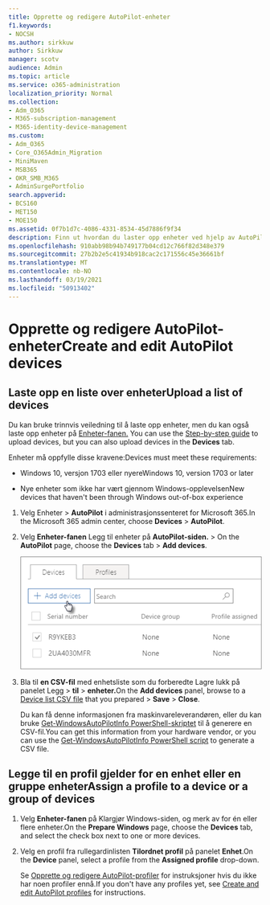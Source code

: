 ```yaml
---
title: Opprette og redigere AutoPilot-enheter
f1.keywords:
- NOCSH
ms.author: sirkkuw
author: Sirkkuw
manager: scotv
audience: Admin
ms.topic: article
ms.service: o365-administration
localization_priority: Normal
ms.collection:
- Adm_O365
- M365-subscription-management
- M365-identity-device-management
ms.custom:
- Adm_O365
- Core_O365Admin_Migration
- MiniMaven
- MSB365
- OKR_SMB_M365
- AdminSurgePortfolio
search.appverid:
- BCS160
- MET150
- MOE150
ms.assetid: 0f7b1d7c-4086-4331-8534-45d7886f9f34
description: Finn ut hvordan du laster opp enheter ved hjelp av AutoPilot i Microsoft 365 Business Premium. Du kan tilordne en profil til en enhet eller en gruppe enheter.
ms.openlocfilehash: 910abb98b94b749177b04cd12c766f82d348e379
ms.sourcegitcommit: 27b2b2e5c41934b918cac2c171556c45e36661bf
ms.translationtype: MT
ms.contentlocale: nb-NO
ms.lasthandoff: 03/19/2021
ms.locfileid: "50913402"
---
```

# <a name="create-and-edit-autopilot-devices"></a><span data-ttu-id="128c6-104">Opprette og redigere AutoPilot-enheter</span><span class="sxs-lookup"><span data-stu-id="128c6-104">Create and edit AutoPilot devices</span></span>

## <a name="upload-a-list-of-devices"></a><span data-ttu-id="128c6-105">Laste opp en liste over enheter</span><span class="sxs-lookup"><span data-stu-id="128c6-105">Upload a list of devices</span></span>

<span data-ttu-id="128c6-106">Du kan bruke trinnvis veiledning til å laste opp enheter, men du kan også laste opp enheter på [Enheter-fanen.](add-autopilot-devices-and-profile.md) </span><span class="sxs-lookup"><span data-stu-id="128c6-106">You can use the [Step-by-step guide](add-autopilot-devices-and-profile.md) to upload devices, but you can also upload devices in the **Devices** tab.</span></span> 
  
<span data-ttu-id="128c6-107">Enheter må oppfylle disse kravene:</span><span class="sxs-lookup"><span data-stu-id="128c6-107">Devices must meet these requirements:</span></span>
  
- <span data-ttu-id="128c6-108">Windows 10, versjon 1703 eller nyere</span><span class="sxs-lookup"><span data-stu-id="128c6-108">Windows 10, version 1703 or later</span></span>
    
- <span data-ttu-id="128c6-109">Nye enheter som ikke har vært gjennom Windows-opplevelsen</span><span class="sxs-lookup"><span data-stu-id="128c6-109">New devices that haven't been through Windows out-of-box experience</span></span>

1. <span data-ttu-id="128c6-110">Velg Enheter  \> **AutoPilot** i administrasjonssenteret for Microsoft 365.</span><span class="sxs-lookup"><span data-stu-id="128c6-110">In the Microsoft 365 admin center, choose **Devices** \> **AutoPilot**.</span></span>
  
2. <span data-ttu-id="128c6-111">Velg **Enheter-fanen** Legg til enheter på **AutoPilot-siden.** \> </span><span class="sxs-lookup"><span data-stu-id="128c6-111">On the **AutoPilot** page, choose the **Devices** tab \> **Add devices**.</span></span>
    
    ![In the Devices tab, choose Add devices.](../media/6ba81e22-c873-40ad-8a72-ce64d15ea6ba.png)
  
3. <span data-ttu-id="128c6-113">Bla til **en CSV-fil** med enhetsliste som du forberedte Lagre lukk på panelet Legg [](../admin/misc/device-list.md) \> **til** \> **enheter.**</span><span class="sxs-lookup"><span data-stu-id="128c6-113">On the **Add devices** panel, browse to a [Device list CSV file](../admin/misc/device-list.md) that you prepared \> **Save** \> **Close**.</span></span>
    
    <span data-ttu-id="128c6-114">Du kan få denne informasjonen fra maskinvareleverandøren, eller du kan bruke [Get-WindowsAutoPilotInfo PowerShell-skriptet](https://www.powershellgallery.com/packages/Get-WindowsAutoPilotInfo) til å generere en CSV-fil.</span><span class="sxs-lookup"><span data-stu-id="128c6-114">You can get this information from your hardware vendor, or you can use the [Get-WindowsAutoPilotInfo PowerShell script](https://www.powershellgallery.com/packages/Get-WindowsAutoPilotInfo) to generate a CSV file.</span></span> 
    
## <a name="assign-a-profile-to-a-device-or-a-group-of-devices"></a><span data-ttu-id="128c6-115">Legge til en profil gjelder for en enhet eller en gruppe enheter</span><span class="sxs-lookup"><span data-stu-id="128c6-115">Assign a profile to a device or a group of devices</span></span>

1. <span data-ttu-id="128c6-116">Velg **Enheter-fanen** på  Klargjør Windows-siden, og merk av for én eller flere enheter.</span><span class="sxs-lookup"><span data-stu-id="128c6-116">On the **Prepare Windows** page, choose the **Devices** tab, and select the check box next to one or more devices.</span></span> 
    
2. <span data-ttu-id="128c6-117">Velg en profil fra rullegardinlisten **Tilordnet profil** på panelet **Enhet**.</span><span class="sxs-lookup"><span data-stu-id="128c6-117">On the **Device** panel, select a profile from the **Assigned profile** drop-down.</span></span> 
    
    <span data-ttu-id="128c6-118">Se [Opprette og redigere AutoPilot-profiler](create-and-edit-autopilot-profiles.md) for instruksjoner hvis du ikke har noen profiler ennå.</span><span class="sxs-lookup"><span data-stu-id="128c6-118">If you don't have any profiles yet, see [Create and edit AutoPilot profiles](create-and-edit-autopilot-profiles.md) for instructions.</span></span> 
